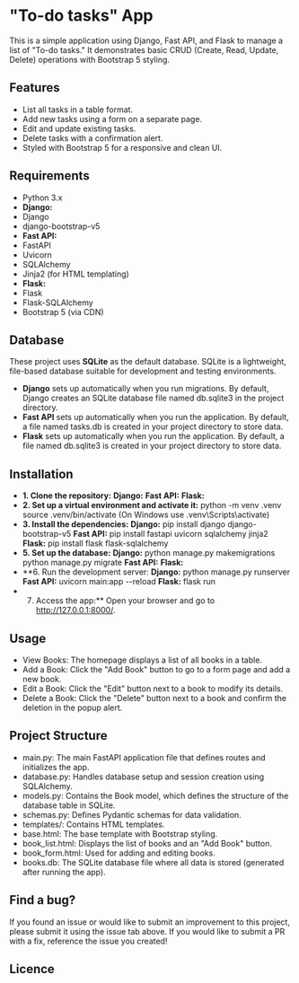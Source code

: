 #  "To-do tasks"  App
This is a simple application using Django, Fast API, and Flask to manage a list of "To-do tasks." It demonstrates basic CRUD (Create, Read, Update, Delete) operations with Bootstrap 5 styling.

## Features
- List all tasks in a table format.
- Add new tasks using a form on a separate page.
- Edit and update existing tasks.
- Delete tasks with a confirmation alert.
- Styled with Bootstrap 5 for a responsive and clean UI.
## Requirements
 - Python 3.x
- **Django:**
 - Django
 - django-bootstrap-v5
- **Fast API:**
 - FastAPI
 - Uvicorn
 - SQLAlchemy
 - Jinja2 (for HTML templating)
- **Flask:** 
 - Flask
 - Flask-SQLAlchemy
 - Bootstrap 5 (via CDN)
## Database
These project uses **SQLite** as the default database. SQLite is a lightweight, file-based database suitable for development and testing environments.
- **Django** sets up automatically when you run migrations. By default, Django creates an SQLite database file named db.sqlite3 in the project directory.
- **Fast API** sets up automatically when you run the application. By default, a file named tasks.db is created in your project directory to store data.
- **Flask** sets up automatically when you run the application. By default, a file named db.sqlite3 is created in your project directory to store data.

## Installation
- **1. Clone the repository:**
   **Django:** 
   **Fast API:** 
   **Flask:** 
- **2. Set up a virtual environment and activate it:**
   python -m venv .venv
   source .venv/bin/activate (On Windows use .venv\Scripts\activate)
- **3. Install the dependencies:**
    **Django:**
     pip install django django-bootstrap-v5
    **Fast API:** 
     pip install fastapi uvicorn sqlalchemy jinja2
    **Flask:** 
     pip install flask flask-sqlalchemy
- **5. Set up the database:**
    **Django:**
     python manage.py makemigrations
     python manage.py migrate
    **Fast API:** 
    **Flask:** 
- **6. Run the development server:
    **Django:** 
     python manage.py runserver
    **Fast API:** 
     uvicorn main:app --reload
    **Flask:**
     flask run
- 7. Access the app:**
   Open your browser and go to http://127.0.0.1:8000/.
## Usage
 - View Books: The homepage displays a list of all books in a table.
 - Add a Book: Click the "Add Book" button to go to a form page and add a new book.
 - Edit a Book: Click the "Edit" button next to a book to modify its details.
 - Delete a Book: Click the "Delete" button next to a book and confirm the deletion in the popup alert.
## Project Structure
- main.py: The main FastAPI application file that defines routes and initializes the app.
- database.py: Handles database setup and session creation using SQLAlchemy.
- models.py: Contains the Book model, which defines the structure of the database table in SQLite.
- schemas.py: Defines Pydantic schemas for data validation.
- templates/: Contains HTML templates.
- base.html: The base template with Bootstrap styling.
- book_list.html: Displays the list of books and an "Add Book" button.
- book_form.html: Used for adding and editing books.
- books.db: The SQLite database file where all data is stored (generated after running the app).
## Find a bug?
If you found an issue or would like to submit an improvement to this project, please submit it using the issue tab above. If you would like to submit a PR with a fix, reference the issue you created! 
## Licence
